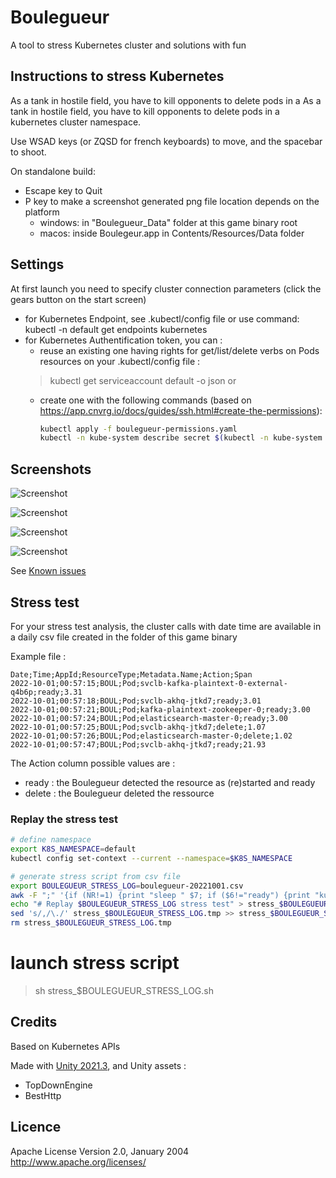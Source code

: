 # Boulegueur

A tool to stress Kubernetes cluster and solutions with fun

## Instructions to stress Kubernetes

As a tank in hostile field, you have to kill opponents to delete pods in a As a tank in hostile field, you have to kill opponents to delete pods in a kubernetes cluster namespace.

Use WSAD keys (or ZQSD for french keyboards) to move, and the spacebar to shoot.

On standalone build:
- Escape key to Quit
- P key to make a screenshot 
    generated png file location depends on the platform 
    - windows: in "Boulegueur_Data" folder at this game binary root
    - macos: inside Boulegeur.app in Contents/Resources/Data folder

## Settings

At first launch you need to specify cluster connection parameters (click the gears button on the start screen)
- for Kubernetes Endpoint, see .kubectl/config file or use command: kubectl -n default get endpoints kubernetes
- for Kubernetes Authentification token, you can :
  - reuse an existing one having rights for get/list/delete verbs on Pods resources on your .kubectl/config file :
  > kubectl get serviceaccount default -o json
  or 
  - create one with the following commands (based on https://app.cnvrg.io/docs/guides/ssh.html#create-the-permissions):
    ```bash
    kubectl apply -f boulegueur-permissions.yaml
    kubectl -n kube-system describe secret $(kubectl -n kube-system  get secret | grep boulegueur- | awk '{print $1}')| grep token:
    ```

## Screenshots

![Screenshot](img/screenshot_start.png?raw=true "Start")

![Screenshot](img/screenshot_menu.png?raw=true "Menu")

![Screenshot](img/screenshot_playing.png?raw=true "Playing")

![Screenshot](img/screenshot_gameover.png?raw=true "Gameover")

See [Known issues](https://github.com/jpca/Boulegueur/issues)

## Stress test

For your stress test analysis, the cluster calls with date time are available in a daily csv file created in the folder of this game binary

Example file :
```csv
Date;Time;AppId;ResourceType;Metadata.Name;Action;Span
2022-10-01;00:57:15;BOUL;Pod;svclb-kafka-plaintext-0-external-q4b6p;ready;3.31
2022-10-01;00:57:18;BOUL;Pod;svclb-akhq-jtkd7;ready;3.01
2022-10-01;00:57:21;BOUL;Pod;kafka-plaintext-zookeeper-0;ready;3.00
2022-10-01;00:57:24;BOUL;Pod;elasticsearch-master-0;ready;3.00
2022-10-01;00:57:25;BOUL;Pod;svclb-akhq-jtkd7;delete;1.07
2022-10-01;00:57:26;BOUL;Pod;elasticsearch-master-0;delete;1.02
2022-10-01;00:57:47;BOUL;Pod;svclb-akhq-jtkd7;ready;21.93
```

The Action column possible values are :
- ready : the Boulegueur detected the resource as (re)started and ready
- delete : the Boulegueur deleted the ressource

### Replay the stress test

```bash
# define namespace
export K8S_NAMESPACE=default
kubectl config set-context --current --namespace=$K8S_NAMESPACE

# generate stress script from csv file
export BOULEGUEUR_STRESS_LOG=boulegueur-20221001.csv
awk -F ";" '{if (NR!=1) {print "sleep " $7; if ($6!="ready") {print "kubectl " $6 " " $4 " " $5;}}}' $BOULEGUEUR_STRESS_LOG > stress_$BOULEGUEUR_STRESS_LOG.tmp
echo "# Replay $BOULEGUEUR_STRESS_LOG stress test" > stress_$BOULEGUEUR_STRESS_LOG.sh
sed 's/,/\./' stress_$BOULEGUEUR_STRESS_LOG.tmp >> stress_$BOULEGUEUR_STRESS_LOG.sh
rm stress_$BOULEGUEUR_STRESS_LOG.tmp
```

# launch stress script
> sh stress_$BOULEGUEUR_STRESS_LOG.sh

## Credits

Based on Kubernetes APIs

Made with [Unity 2021.3](https://unity3d.com/fr/get-unity/download),
and Unity assets :
- TopDownEngine
- BestHttp

## Licence

Apache License
Version 2.0, January 2004
http://www.apache.org/licenses/


